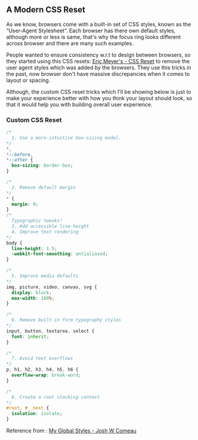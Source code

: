 ## A Modern CSS Reset

As we know, browsers come with a built-in set of CSS styles, known as the “User-Agent Stylesheet”. Each browser has there own default styles, although more or less is same, that's why the focus ring looks different across browser and there are many such examples.

People wanted to ensure consistency w.r.t to design between browsers, so they started using this CSS resets: [Eric Meyer's - CSS Reset](https://meyerweb.com/eric/tools/css/reset/) to remove the user agent styles which was added by the browsers. They use this tricks in the past, now browser don't have massive discrepancies when it comes to layout or spacing.

Although, the custom CSS reset tricks which I'll be showing below is just to make your experience better with how you think your layout should look, so that it would help you with building overall user experience.

### Custom CSS Reset

```css
/*
  1. Use a more-intuitive box-sizing model.
*/
*,
*::before,
*::after {
  box-sizing: border-box;
}

/*
  2. Remove default margin
*/
* {
  margin: 0;
}
/*
  Typographic tweaks!
  3. Add accessible line-height
  4. Improve text rendering
*/
body {
  line-height: 1.5;
  -webkit-font-smoothing: antialiased;
}

/*
  5. Improve media defaults
*/
img, picture, video, canvas, svg {
  display: block;
  max-width: 100%;
}

/*
  6. Remove built-in form typography styles
*/
input, button, textarea, select {
  font: inherit;
}

/*
  7. Avoid text overflows
*/
p, h1, h2, h3, h4, h5, h6 {
  overflow-wrap: break-word;
}

/*
  8. Create a root stacking context
*/
#root, #__next {
  isolation: isolate;
}
```

Reference from : [My Global Styles - Josh W Comeau](https://courses.joshwcomeau.com/css-for-js/treasure-trove/010-global-styles)